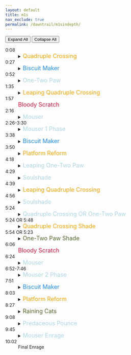 ```yaml
---
layout: default
title: m1s
nav_exclude: true
permalink: /dawntrail/m1sindepth/
---
```

<script>
      const expandElements = shouldExpand => {
        let detailsElements = document.querySelectorAll("details");
        
        detailsElements = [...detailsElements];

        if (shouldExpand) {
            detailsElements.map(item => item.setAttribute("open", shouldExpand));
        } else {
            detailsElements.map(item => item.removeAttribute("open"));
        }
    };
</script>
<button type="button" name="button" class="btn" onClick="expandElements(true)">Expand All</button> <button type="button" name="button" class="btn" onClick="expandElements(false)">Collapse All</button>
<dl>
  <dt>0:08</dt>
  <dd>
    <details><summary><font size="4" color="Orange">Quadruple Crossing</font></summary>
      Black Cat will target the closest 4 players with a cone aoe twice. the baited cones apply a slashing vuln debuff which will result in death if hit by 2, so the party will have to divide into 2 sets of 4 players to bait. after both sets of cones, she will follow by again sending 2 sets of 4 cone aoes, first where the first set were baited, then where the second set were. simply stand away from where the first set were baited, then move if necessary to avoid the 2nd set.
    </details>
  </dd>
  <dt>0:27</dt>
  <dd>
    <details><summary><font size="4" color="DodgerBlue">Biscuit Maker</font></summary>
      2 hit tankbuster with vuln.
    </details>
  </dd>
  <dt>0:52</dt>
  <dd>
    <details><summary><font size="4" color="LightBlue">One-Two Paw</font></summary>
      Black Cat which will cleave one half of the arena, then the other, telegraphed by the glowing claws at her sides. she will then spawn 2 clones, who will repeat the same set of cleaves as the boss. this will leave a small pizza slice of the arena safe. start there, then dodge through the boss to the pizza slice on the opposite side. as you dodge to the second safe spot, Black Cat will start casting either quadruple swipe or double swipe, signifying a support/dps pair stack, or a light party stack on healers, respectively.
    </details>
  </dd>
  <dt>1:35</dt>
  <dd>
    <details><summary><font size="4" color="Orange">Leaping Quadruple Crossing</font></summary>
      Black Cat will tether left or right, and shortly after will jump to the position tethered and repeat the first mechanic’s baited cleaves. this time, on the second non-targeted cleave, she will repeat either dps/support pairs or light party stacks, whichever was cast during the clones.
    </details>
  </dd>
  <dt>1:57</dt>
  <dd>
    <font size="4" color="Crimson">Bloody Scratch</font>
  </dd>
  <dt>2:16</dt>
  <dd>
    <details><summary><font size="4" color="LightBlue">Mouser</font></summary>
      Black Cat will start indicating aoes on various tiles around the arena. each tile will be hit once, and all but 4 will be hit twice. when a tile is hit once, it cracks, then when hit again, will break and fall, leaving a hole. dodge onto a tile after it gets hit, and make sure you end up on a tile that wont be hit a second time. the final safe tiles will form a zigzag pattern through the middle. 4 tiles will reform whole, leaving either 2 rows or 2 columns safe.
    </details>
  </dd>
  <dt>2:26-3:30</dt>
  <dd>
    <details><summary><font size="4" color="LightBlue">Mouser 1 Phase</font></summary>
      Copycat will spawn an add either north or west, whichever is the end of the safe squares. this add will perform one of 2 attacks, repeated 4 times, on each of either all supports or all dps. each attack will happen twice. one player will be marked with a paw mark over their head to indicate who is being targeted. regardless of which attack the clone is charging, when it hits the targeted player, it will also hit all tiles in a vertical and horizontal line of the player, doing small damage and unsurvivable knockback to anyone hit (you can anti-knockback this if desired). if the add raises her glowing left arm, she will slam down and damage the tile the targeted player is standing on. if the tile was already cracked, it will fall through and the player will die. if the add crouches down and her right arm glows, the targeted player will be knocked into the air and forward one tile’s worth of distance in the direction your character is facing. when that player lands, the tile they land on will be damaged, and will fall through if already cracked.
    </details>
  </dd>
  <dt>3:38</dt>
  <dd>
    <details><summary><font size="4" color="DodgerBlue">Biscuit Maker</font></summary>
      2 hit tankbuster with vuln.
    </details>
  </dd>
  <dt>3:50</dt>
  <dd>
    <details><summary><font size="4" color="Orange">Platform Reform</font></summary>
      Black Cat will start reforming the outside edge tiles and charging a knockback. this knockback cannot be prevented, but can be cancelled with a movement skill. 4 tiles will be forming faster, a pair each on opposite corners. get knocked into one of those corners, then spread out to resolve the spread aoes on each player after.
    </details>
  </dd>
  <dt>4:18</dt>
  <dd>
    <details><summary><font size="4" color="LightBlue">Leaping One-Two Paw</font></summary>
       Black Cat will tether left or right and start casting one-two paw. she will then jump to where she tethered and perform the telegraphed cleaves.
    </details>
  </dd>
  <dt>4:29</dt>
  <dd>
    <details><summary><font size="4" color="LightBlue">Soulshade</font></summary>
      take note of which direction Black Cat just jumped and the order of the cleaves. an add will spawn just north or south of center, facing inward. this clone will store the same left/right jump and cleave combo the boss just performed.
    </details>
  </dd>
  <dt>4:39</dt>
  <dd>
    <details><summary><font size="4" color="Orange">Leaping Quadruple Crossing</font></summary>
      Black Cat will face inward and once again tether left or right to cast Leaping Quadruple Crossing. this is the same 2 sets of 4 baited cones, followed by non-baited cones.
    </details>
  </dd>
  <dt>4:56</dt>
  <dd>
    <details><summary><font size="4" color="LightBlue">Soulshade</font></summary>
      take note of which direction she jumped, as she will now spawn another add that will store the jump/cleave combo she just performed.
    </details>
  </dd>
  <dt>5:24</dt>
  <dd>
    <details><summary><font size="4" color="LightBlue">Quadruple Crossing OR One-Two Paw</font></summary>
      Black Cat will tether to one of the 2 clones, indicating that one will cast it's stored mechanics first. after the first one is finished resolving in it's entirety, the second clone will then resolve it's stored mechanics.
    </details>
  </dd>
  <dt>5:24 OR 5:48</dt>
  <dd>
    <details><summary><font size="4" color="Orange">Quadruple Crossing Shade</font></summary>
      4 people will get red triangle markers, indicating they will be targeted with point blank spread aoes. this ensures that they cannot be the first set of people to bait cones. the add will jump in the stored direction from earlier, and the 4 people not marked will bait cones(note that these cones originate and are baited from the ADD, not the boss), then the 4 who were originally marked swap in to bait theirs. the 4 not marked originally will get red triangle markers, and their spreads will resolve at the same time as the second non-baited aoe. make sure if you have the red marker to stay away from any other players at the time it resolves.
    </details>
  </dd>
  <dt>5:54 OR 5:23</dt>
  <dd>
    <details><summary><font size="4" color="DarkOliveGreen">One-Two Paw Shade</font></summary>
      Black Cat will start casting a light party stack line aoe on each healer. the add will jump in the stored direction and cleave perform the left/right cleave combo from earlier. the stacks will resolve at the same time as the first cleave, so start on the safe side, then move across to dodge the second cleave after the stacks go off.
    </details>
  </dd>
  <dt>6:06</dt>
  <dd>
    <font size="4" color="Crimson">Bloody Scratch</font>
  </dd>
  <dt>6:24</dt>
  <dd>
    <details><summary><font size="4" color="LightBlue">Mouser</font></summary>
      Black Cat will recenter, and start casting mouser again. this is identical to the first, but the safe spots will be rotated. if it was 2 rows safe first, it will be 2 columns safe now, and vice versa.
    </details>
  </dd>
  <dt>6:52-7:46</dt>
  <dd>
    <details><summary><font size="4" color="LightBlue">Mouser 2 Phase</font></summary>
      The same add as before will spawn, and will perform the same 4 attacks, this time on the opposite role as before. if it was dps the first time,it will be supports now, and vice versa. this time, however, each time a player is hit by the add, the boss will also cast one of 2 attacks (each one twice, but not necessarily tied to the attacks as the add). overshadow is a full party stack, and splintering nails will hit one player of each role with a cone aoe. you can safely be hit by a cone even if it is not baited on you, but you cannot take 2 cones, and the damage is not shared by the people taking it.
    </details>
  </dd>
  <dt>7:51</dt>
  <dd>
    <details><summary><font size="4" color="DodgerBlue">Biscuit Maker</font></summary>
      2 hit tankbuster with vuln.
    </details>
  </dd>
  <dt>8:03</dt>
  <dd>
    <details><summary><font size="4" color="Orange">Platform Reform</font></summary>
      Black Cat will start reforming the outside edge tiles and charging a knockback. this knockback cannot be prevented, but can be cancelled with a movement skill. 4 tiles will be forming faster, a pair each on opposite corners. get knocked into one of those corners, then spread out to resolve the spread aoes on each player after.
    </details>
  </dd>
  <dt>8:27</dt>
  <dd>
    <details><summary><font size="4" color="DarkOliveGreen">Raining Cats</font></summary>
      2 tethers will spawn from the boss, which can be intercepted and traded. the tethered players will be hit with a cone aoe and will recieve a slashing resistance down debuff, this will ensure that if they are hit by a second tether aoe, they will die. the closest and furthest player will also each be targeted with a stack aoe. the tether and stack aoes will happen at the same time and will happen 4 times each.
    </details>
  </dd>
  <dt>9:08</dt>
  <dd>
    <details><summary><font size="4" color="LightBlue">Predaceous Pounce</font></summary>
      Black Cat will recenter and start indicating large circle aoes with line aoes connecting them. after she finishes casting, these will resolve in sequence, and midway through, the boss will recenter and start casting one-two paw. avoid both the large circles, and the left/right half-room cleaves.
    </details>
  </dd>
  <dt>9:45</dt>
  <dd>
    <details><summary><font size="4" color="LightBlue">Mouser Enrage</font></summary>
      This time, she will hit all tiles twice, breaking them all and serving as her enrage.
    </details>
  </dd>
  <dt>10:02</dt>
  <dd>
    Final Enrage
  </dd>
</dl>

